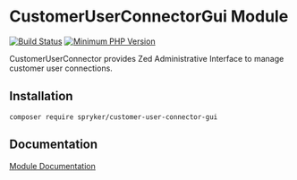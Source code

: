 # CustomerUserConnectorGui Module
[![Build Status](https://travis-ci.org/spryker/customer-user-connector-gui.svg)](https://travis-ci.org/spryker/customer-user-connector-gui)
[![Minimum PHP Version](https://img.shields.io/badge/php-%3E%3D%207.2-8892BF.svg)](https://php.net/)

CustomerUserConnector provides Zed Administrative Interface to manage customer user connections.

## Installation

```
composer require spryker/customer-user-connector-gui
```

## Documentation

[Module Documentation](https://academy.spryker.com/developing_with_spryker/module_guide/modules.html)
